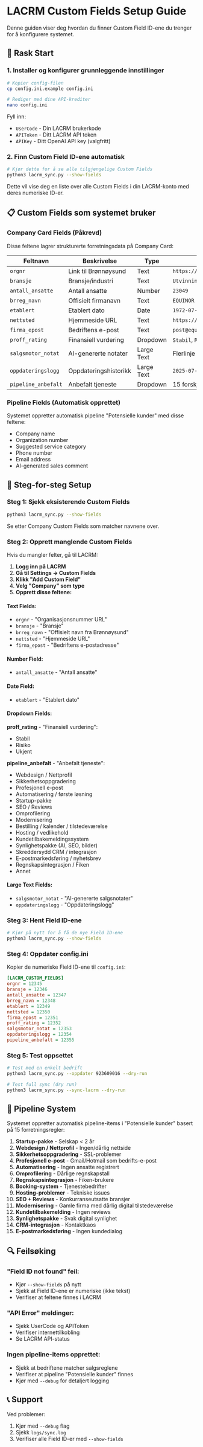# LACRM Custom Fields Setup Guide

Denne guiden viser deg hvordan du finner Custom Field ID-ene du trenger for å konfigurere systemet.

## 🚀 Rask Start

### 1. Installer og konfigurer grunnleggende innstillinger

```bash
# Kopier config-filen
cp config.ini.example config.ini

# Rediger med dine API-krediter
nano config.ini
```

Fyll inn:
- `UserCode` - Din LACRM brukerkode
- `APIToken` - Ditt LACRM API token
- `APIKey` - Ditt OpenAI API key (valgfritt)

### 2. Finn Custom Field ID-ene automatisk

```bash
# Kjør dette for å se alle tilgjengelige Custom Fields
python3 lacrm_sync.py --show-fields
```

Dette vil vise deg en liste over alle Custom Fields i din LACRM-konto med deres numeriske ID-er.

## 📋 Custom Fields som systemet bruker

### Company Card Fields (Påkrevd)

Disse feltene lagrer strukturerte forretningsdata på Company Card:

| Feltnavn | Beskrivelse | Type | Eksempel verdi |
|----------|-------------|------|----------------|
| `orgnr` | Link til Brønnøysund | Text | `https://virksomhet.brreg.no/nb/oppslag/enheter/923609016` |
| `bransje` | Bransje/industri | Text | `Utvinning av råolje og naturgass` |
| `antall_ansatte` | Antall ansatte | Number | `23049` |
| `brreg_navn` | Offisielt firmanavn | Text | `EQUINOR ASA` |
| `etablert` | Etablert dato | Date | `1972-07-14` |
| `nettsted` | Hjemmeside URL | Text | `https://www.equinor.com` |
| `firma_epost` | Bedriftens e-post | Text | `post@equinor.com` |
| `proff_rating` | Finansiell vurdering | Dropdown | `Stabil`, `Risiko`, `Ukjent` |
| `salgsmotor_notat` | AI-genererte notater | Large Text | Flerlinje tekst med anbefalinger |
| `oppdateringslogg` | Oppdateringshistorikk | Large Text | `2025-07-14 15:30: Automatisk oppdatering` |
| `pipeline_anbefalt` | Anbefalt tjeneste | Dropdown | 15 forskjellige tjenestekategorier |

### Pipeline Fields (Automatisk opprettet)

Systemet oppretter automatisk pipeline "Potensielle kunder" med disse feltene:
- Company name
- Organization number  
- Suggested service category
- Phone number
- Email address
- AI-generated sales comment

## 🔧 Steg-for-steg Setup

### Steg 1: Sjekk eksisterende Custom Fields

```bash
python3 lacrm_sync.py --show-fields
```

Se etter Company Custom Fields som matcher navnene over.

### Steg 2: Opprett manglende Custom Fields

Hvis du mangler felter, gå til LACRM:

1. **Logg inn på LACRM**
2. **Gå til Settings → Custom Fields** 
3. **Klikk "Add Custom Field"**
4. **Velg "Company" som type**
5. **Opprett disse feltene:**

#### Text Fields:
- `orgnr` - "Organisasjonsnummer URL"
- `bransje` - "Bransje" 
- `brreg_navn` - "Offisielt navn fra Brønnøysund"
- `nettsted` - "Hjemmeside URL"
- `firma_epost` - "Bedriftens e-postadresse"

#### Number Field:
- `antall_ansatte` - "Antall ansatte"

#### Date Field:
- `etablert` - "Etablert dato"

#### Dropdown Fields:

**proff_rating** - "Finansiell vurdering":
- Stabil
- Risiko  
- Ukjent

**pipeline_anbefalt** - "Anbefalt tjeneste":
- Webdesign / Nettprofil
- Sikkerhetsoppgradering
- Profesjonell e-post
- Automatisering / første løsning
- Startup-pakke
- SEO / Reviews
- Omprofilering
- Modernisering
- Bestilling / kalender / tilstedeværelse
- Hosting / vedlikehold
- Kundetilbakemeldingssystem
- Synlighetspakke (AI, SEO, bilder)
- Skreddersydd CRM / integrasjon
- E-postmarkedsføring / nyhetsbrev
- Regnskapsintegrasjon / Fiken
- Annet

#### Large Text Fields:
- `salgsmotor_notat` - "AI-genererte salgsnotater"
- `oppdateringslogg` - "Oppdateringslogg"

### Steg 3: Hent Field ID-ene

```bash
# Kjør på nytt for å få de nye Field ID-ene
python3 lacrm_sync.py --show-fields
```

### Steg 4: Oppdater config.ini

Kopier de numeriske Field ID-ene til `config.ini`:

```ini
[LACRM_CUSTOM_FIELDS]
orgnr = 12345
bransje = 12346  
antall_ansatte = 12347
brreg_navn = 12348
etablert = 12349
nettsted = 12350
firma_epost = 12351
proff_rating = 12352
salgsmotor_notat = 12353
oppdateringslogg = 12354
pipeline_anbefalt = 12355
```

### Steg 5: Test oppsettet

```bash
# Test med en enkelt bedrift
python3 lacrm_sync.py --oppdater 923609016 --dry-run

# Test full sync (dry run)
python3 lacrm_sync.py --sync-lacrm --dry-run
```

## 🎯 Pipeline System

Systemet oppretter automatisk pipeline-items i "Potensielle kunder" basert på 15 forretningsregler:

1. **Startup-pakke** - Selskap < 2 år
2. **Webdesign / Nettprofil** - Ingen/dårlig nettside
3. **Sikkerhetsoppgradering** - SSL-problemer
4. **Profesjonell e-post** - Gmail/Hotmail som bedrifts-e-post
5. **Automatisering** - Ingen ansatte registrert
6. **Omprofilering** - Dårlige regnskapstall
7. **Regnskapsintegrasjon** - Fiken-brukere
8. **Booking-system** - Tjenestebedrifter
9. **Hosting-problemer** - Tekniske issues
10. **SEO + Reviews** - Konkurranseutsatte bransjer
11. **Modernisering** - Gamle firma med dårlig digital tilstedeværelse
12. **Kundetilbakemelding** - Ingen reviews
13. **Synlighetspakke** - Svak digital synlighet
14. **CRM-integrasjon** - Kontaktkaos
15. **E-postmarkedsføring** - Ingen kundedialog

## 🔍 Feilsøking

### "Field ID not found" feil:
- Kjør `--show-fields` på nytt
- Sjekk at Field ID-ene er numeriske (ikke tekst)
- Verifiser at feltene finnes i LACRM

### "API Error" meldinger:
- Sjekk UserCode og APIToken
- Verifiser internettilkobling
- Se LACRM API-status

### Ingen pipeline-items opprettet:
- Sjekk at bedriftene matcher salgsreglene
- Verifiser at pipeline "Potensielle kunder" finnes
- Kjør med `--debug` for detaljert logging

## 📞 Support

Ved problemer:
1. Kjør med `--debug` flag
2. Sjekk `logs/sync.log`
3. Verifiser alle Field ID-er med `--show-fields`
